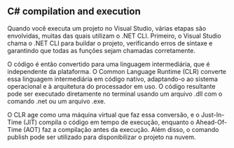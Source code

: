 ## C# compilation and execution

Quando você executa um projeto no Visual Studio, várias etapas são envolvidas, muitas das quais utilizam o .NET CLI. Primeiro, o Visual Studio chama o .NET CLI para buildar o projeto, verificando erros de sintaxe e garantindo que todas as funções sejam chamadas corretamente.

O código é então convertido para uma linguagem intermediária, que é independente da plataforma. O Common Language Runtime (CLR) converte essa linguagem intermediária em código nativo, adaptando-o ao sistema operacional e à arquitetura do processador em uso. O código resultante pode ser executado diretamente no terminal usando um arquivo .dll com o comando .net ou um arquivo .exe.

O CLR age como uma máquina virtual que faz essa conversão, e o Just-In-Time (JIT) compila o código em tempo de execução, enquanto o Ahead-Of-Time (AOT) faz a compilação antes da execução. Além disso, o comando publish pode ser utilizado para disponibilizar o projeto na nuvem.
